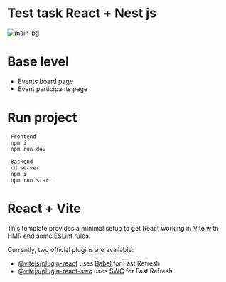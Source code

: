 
# Test task React + Nest js

![main-bg](https://github.com/user-attachments/assets/503c1084-4be2-46b3-8816-1ddbb34af0aa)


# Base level
- Events board page
- Event participants page


 # Run project

     Frontend
     npm i
     npm run dev

     Backend
     cd server
     npm i
     npm run start


# React + Vite

This template provides a minimal setup to get React working in Vite with HMR and some ESLint rules.

Currently, two official plugins are available:

- [@vitejs/plugin-react](https://github.com/vitejs/vite-plugin-react/blob/main/packages/plugin-react/README.md) uses [Babel](https://babeljs.io/) for Fast Refresh
- [@vitejs/plugin-react-swc](https://github.com/vitejs/vite-plugin-react-swc) uses [SWC](https://swc.rs/) for Fast Refresh
